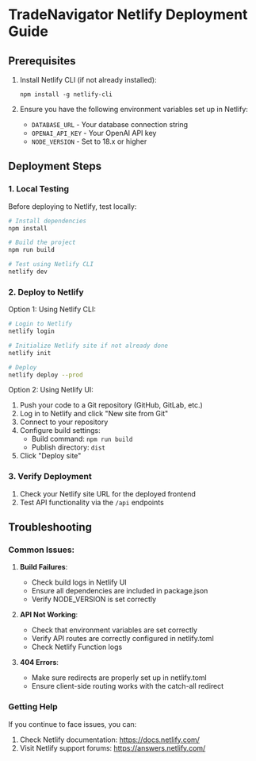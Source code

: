 # TradeNavigator Netlify Deployment Guide

## Prerequisites

1. Install Netlify CLI (if not already installed):
   ```
   npm install -g netlify-cli
   ```

2. Ensure you have the following environment variables set up in Netlify:
   - `DATABASE_URL` - Your database connection string
   - `OPENAI_API_KEY` - Your OpenAI API key
   - `NODE_VERSION` - Set to 18.x or higher

## Deployment Steps

### 1. Local Testing

Before deploying to Netlify, test locally:

```bash
# Install dependencies
npm install

# Build the project
npm run build

# Test using Netlify CLI
netlify dev
```

### 2. Deploy to Netlify

Option 1: Using Netlify CLI:

```bash
# Login to Netlify
netlify login

# Initialize Netlify site if not already done
netlify init

# Deploy
netlify deploy --prod
```

Option 2: Using Netlify UI:

1. Push your code to a Git repository (GitHub, GitLab, etc.)
2. Log in to Netlify and click "New site from Git"
3. Connect to your repository
4. Configure build settings:
   - Build command: `npm run build`
   - Publish directory: `dist`
5. Click "Deploy site"

### 3. Verify Deployment

1. Check your Netlify site URL for the deployed frontend
2. Test API functionality via the `/api` endpoints

## Troubleshooting

### Common Issues:

1. **Build Failures**:
   - Check build logs in Netlify UI
   - Ensure all dependencies are included in package.json
   - Verify NODE_VERSION is set correctly

2. **API Not Working**:
   - Check that environment variables are set correctly
   - Verify API routes are correctly configured in netlify.toml
   - Check Netlify Function logs

3. **404 Errors**:
   - Make sure redirects are properly set up in netlify.toml
   - Ensure client-side routing works with the catch-all redirect

### Getting Help

If you continue to face issues, you can:
1. Check Netlify documentation: https://docs.netlify.com/
2. Visit Netlify support forums: https://answers.netlify.com/

